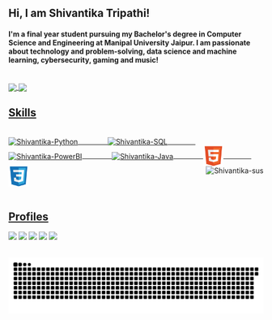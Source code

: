 ## Hi, I am Shivantika Tripathi! 
#### I'm a final year student pursuing my Bachelor's degree in Computer Science and Engineering at Manipal University Jaipur. I am passionate about technology and problem-solving, data science and machine learning, cybersecurity, gaming and music! 
</br>

 <div>
  <a href="https://github.com/shivantika04">
   <img align="center" src="https://github-readme-stats.vercel.app/api/top-langs/?username=shivantika04&layout=compact&langs_count=16&theme=dracula"/>
  <img align="center" src="https://github-readme-stats.vercel.app/api?username=shivantika04&show_icons=true&theme=dracula&include_all_commits=true&count_private=true"/>
</div>
 
 ## Skills
<div style="display: inline_block"><br>
  <img height="40" align="center" alt="Shivantika-Python" height="30" width="40" src="https://cdn.jsdelivr.net/gh/devicons/devicon@latest/icons/python/python-original.svg">
 &nbsp;&nbsp;&nbsp;&nbsp;&nbsp;&nbsp;&nbsp;&nbsp;&nbsp;&nbsp;&nbsp;&nbsp;&nbsp;
  <img height="40" align="center" alt="Shivantika-SQL" height="30" width="40" src="https://cdn.jsdelivr.net/gh/devicons/devicon@latest/icons/mysql/mysql-original-wordmark.svg">
 &nbsp;&nbsp;&nbsp;&nbsp;&nbsp;&nbsp;&nbsp;&nbsp;&nbsp;&nbsp;&nbsp;&nbsp;&nbsp;
  <img height="40" align="center" alt="Shivantika-PowerBI" height="30" width="40" src="https://upload.wikimedia.org/wikipedia/commons/c/cf/New_Power_BI_Logo.svg">
 &nbsp;&nbsp;&nbsp;&nbsp;&nbsp;&nbsp;&nbsp;&nbsp;&nbsp;&nbsp;&nbsp;&nbsp;&nbsp;
 <img height="40" align="center" alt="Shivantika-Java" height="30" width="40" src="https://cdn.jsdelivr.net/gh/devicons/devicon@latest/icons/java/java-original-wordmark.svg">
 &nbsp;&nbsp;&nbsp;&nbsp;&nbsp;&nbsp;&nbsp;&nbsp;&nbsp;&nbsp;&nbsp;&nbsp;&nbsp;
 <img height="40" align="center" alt="Shivantika-HTML" height="30" width="40" src="https://raw.githubusercontent.com/devicons/devicon/master/icons/html5/html5-original.svg">
 &nbsp;&nbsp;&nbsp;&nbsp;&nbsp;&nbsp;&nbsp;&nbsp;&nbsp;&nbsp;&nbsp;&nbsp;&nbsp;
  <img height="40" align="center" alt="Shivantika-CSS" height="30" width="40" src="https://raw.githubusercontent.com/devicons/devicon/master/icons/css3/css3-original.svg">
  <img align="right" height="180em" alt="Shivantika-sus" src="https://media.giphy.com/media/Kbrujt1docIyjUCxgd/giphy.gif?cid=ecf05e47xbkhnttlqnfai3fd2nf4nad34jfi2kzya3hd8gy6&ep=v1_gifs_related&rid=giphy.gif&ct=g">
</div>
  
</br>

## Profiles 
<div> 
  <a href="https://www.linkedin.com/in/shivantikatripathi423" target="_blank"><img src="https://img.shields.io/badge/-LinkedIn-%230077B5?style=for-the-badge&logo=linkedin&logoColor=white"></a> 
 <a href="https://leetcode.com/u/snoozerloser/" target="_blank"><img src="https://img.shields.io/badge/-LeetCode-%23FFA116?style=for-the-badge&logo=LeetCode&logoColor=white"></a> 
  <a href="https://www.geeksforgeeks.org/user/shandilyashiqz8j/" target="_blank"><img src="https://img.shields.io/badge/-GeeksforGeeks-%2300C853?style=for-the-badge&logo=GeeksforGeeks&logoColor=white"></a>
 <a href="https://www.hackerrank.com/profile/shandilyashivan2" target="_blank"><img src="https://img.shields.io/badge/-HackerRank-%232EC866?style=for-the-badge&logo=hackerrank&logoColor=black"></a>
  <a href = "mailto: shandilyashivantika0402@gmail.com"><img src="https://img.shields.io/badge/-Gmail-%23333?style=for-the-badge&logo=gmail&logoColor=white" target="_blank"></a>
 </br>
</br>
 
  ![Snake animation](https://raw.githubusercontent.com/shivantika04/shivantika04/output/github-contribution-grid-snake-dark.svg)
 
</div>
